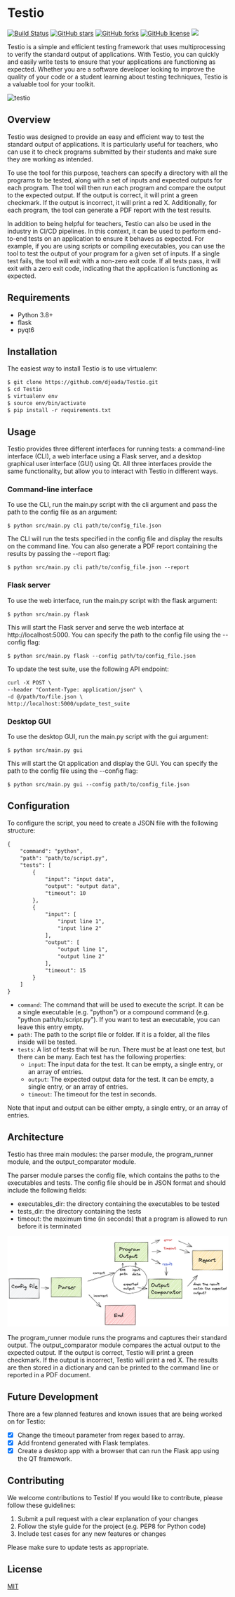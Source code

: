 # Testio

[![Build Status](https://travis-ci.org/djeada/testio.svg?branch=main)](https://travis-ci.org/djeada/testio)
<a href="https://github.com/djeada/testio/stargazers"><img alt="GitHub stars" src="https://img.shields.io/github/stars/djeada/testio"></a>
<a href="https://github.com/djeada/testio/network"><img alt="GitHub forks" src="https://img.shields.io/github/forks/djeada/testio"></a>
<a href="https://github.com/djeada/testio/blob/master/LICENSE.txt"><img alt="GitHub license" src="https://img.shields.io/github/license/djeada/testio"></a>
<a href=""><img src="https://img.shields.io/badge/contributions-welcome-brightgreen.svg?style=flat"></a>

Testio is a simple and efficient testing framework that uses multiprocessing to verify the standard output of applications. With Testio, you can quickly and easily write tests to ensure that your applications are functioning as expected. Whether you are a software developer looking to improve the quality of your code or a student learning about testing techniques, Testio is a valuable tool for your toolkit.

![testio](https://user-images.githubusercontent.com/37275728/213671290-98a831ab-3999-4246-ba54-3ccd476d57b5.png)

## Overview

Testio was designed to provide an easy and efficient way to test the standard output of applications. It is particularly useful for teachers, who can use it to check programs submitted by their students and make sure they are working as intended.

To use the tool for this purpose, teachers can specify a directory with all the programs to be tested, along with a set of inputs and expected outputs for each program. The tool will then run each program and compare the output to the expected output. If the output is correct, it will print a green checkmark. If the output is incorrect, it will print a red X. Additionally, for each program, the tool can generate a PDF report with the test results.

In addition to being helpful for teachers, Testio can also be used in the industry in CI/CD pipelines. In this context, it can be used to perform end-to-end tests on an application to ensure it behaves as expected. For example, if you are using scripts or compiling executables, you can use the tool to test the output of your program for a given set of inputs. If a single test fails, the tool will exit with a non-zero exit code. If all tests pass, it will exit with a zero exit code, indicating that the application is functioning as expected.

## Requirements

* Python 3.8+
* flask
* pyqt6

## Installation

The easiest way to install Testio is to use virtualenv:


    $ git clone https://github.com/djeada/Testio.git
    $ cd Testio
    $ virtualenv env
    $ source env/bin/activate
    $ pip install -r requirements.txt

## Usage

Testio provides three different interfaces for running tests: a command-line interface (CLI), a web interface using a Flask server, and a desktop graphical user interface (GUI) using Qt. All three interfaces provide the same functionality, but allow you to interact with Testio in different ways.

### Command-line interface

To use the CLI, run the main.py script with the cli argument and pass the path to the config file as an argument:

    $ python src/main.py cli path/to/config_file.json

The CLI will run the tests specified in the config file and display the results on the command line. You can also generate a PDF report containing the results by passing the --report flag:

    $ python src/main.py cli path/to/config_file.json --report

### Flask server

To use the web interface, run the main.py script with the flask argument:

    $ python src/main.py flask

This will start the Flask server and serve the web interface at http://localhost:5000. You can specify the path to the config file using the --config flag:

    $ python src/main.py flask --config path/to/config_file.json

To update the test suite, use the following API endpoint:

    curl -X POST \
    --header "Content-Type: application/json" \
    -d @/path/to/file.json \
    http://localhost:5000/update_test_suite

### Desktop GUI

To use the desktop GUI, run the main.py script with the gui argument:

    $ python src/main.py gui

This will start the Qt application and display the GUI. You can specify the path to the config file using the --config flag:

    $ python src/main.py gui --config path/to/config_file.json

## Configuration

To configure the script, you need to create a JSON file with the following structure:

    {
        "command": "python",
        "path": "path/to/script.py",
        "tests": [
            {
                "input": "input data",
                "output": "output data",
                "timeout": 10
            },
            {
                "input": [
                    "input line 1",
                    "input line 2"
                ],
                "output": [
                    "output line 1",
                    "output line 2"
                ],
                "timeout": 15
            }
        ]
    }

* `command`: The command that will be used to execute the script. It can be a single executable (e.g. "python") or a compound command (e.g. "python path/to/script.py"). If you want to test an executable, you can leave this entry empty.
* `path`: The path to the script file or folder. If it is a folder, all the files inside will be tested.
* `tests`: A list of tests that will be run. There must be at least one test, but there can be many. Each test has the following properties:
  - `input`: The input data for the test. It can be empty, a single entry, or an array of entries.
  - `output`: The expected output data for the test. It can be empty, a single entry, or an array of entries.
  - `timeout`: The timeout for the test in seconds.

Note that input and output can be either empty, a single entry, or an array of entries. 


## Architecture

Testio has three main modules: the parser module, the program_runner module, and the output_comparator module.

The parser module parses the config file, which contains the paths to the executables and tests. The config file should be in JSON format and should include the following fields:

* executables_dir: the directory containing the executables to be tested
* tests_dir: the directory containing the tests
* timeout: the maximum time (in seconds) that a program is allowed to run before it is terminated

![Alt text](https://github.com/djeada/Testio/blob/main/resources/diagram.png)

The program_runner module runs the programs and captures their standard output. The output_comparator module compares the actual output to the expected output. If the output is correct, Testio will print a green checkmark. If the output is incorrect, Testio will print a red X. The results are then stored in a dictionary and can be printed to the command line or reported in a PDF document.

## Future Development

There are a few planned features and known issues that are being worked on for Testio:

- [x] Change the timeout parameter from regex based to array.
- [x] Add frontend generated with Flask templates.
- [x] Create a desktop app with a browser that can run the Flask app using the QT framework. 

## Contributing
We welcome contributions to Testio! If you would like to contribute, please follow these guidelines:

1. Submit a pull request with a clear explanation of your changes
1. Follow the style guide for the project (e.g. PEP8 for Python code)
1. Include test cases for any new features or changes

Please make sure to update tests as appropriate.

## License
[MIT](https://choosealicense.com/licenses/mit/)
